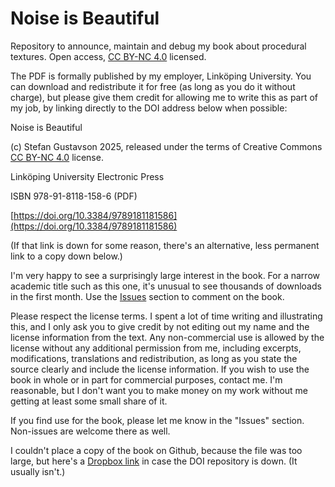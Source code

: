# Noise is Beautiful

Repository to announce, maintain and debug my book about procedural textures. Open access, [CC BY-NC 4.0](https://creativecommons.org/licenses/by-nc/4.0/) licensed.

The PDF is formally published by my employer, Linköping University. You can download and redistribute it for free (as long as you do it without charge), but please give them credit for allowing
me to write this as part of my job, by linking directly to the DOI address below when possible:

Noise is Beautiful

(c) Stefan Gustavson 2025, released under the terms of Creative Commons [CC BY-NC 4.0](https://creativecommons.org/licenses/by-nc/4.0/) license.

Linköping University Electronic Press

ISBN 978-91-8118-158-6 (PDF)

[https://doi.org/10.3384/9789181181586](https://doi.org/10.3384/9789181181586)

(If that link is down for some reason, there's an alternative, less permanent link to a copy down below.)

I'm very happy to see a surprisingly large interest in the book. For a narrow academic title such as this one, it's unusual to see thousands of downloads in the first month. Use the [Issues](https://github.com/stegu/noiseisbeautiful/issues) section to comment on the book.

Please respect the license terms. I spent a lot of time writing and illustrating this, and I only ask you to give credit by not editing out my name and the license information from the text. Any non-commercial use is allowed by the license without any additional permission from me, including excerpts, modifications, translations and redistribution, as long as you state the source clearly and include the license information. If you wish to use the book in whole or in part for commercial purposes, contact me. I'm reasonable, but I don't want you to make money on my work without me getting at least some small share of it.

If you find use for the book, please let me know in the "Issues" section. Non-issues are welcome there as well.

I couldn't place a copy of the book on Github, because the file was too large, but here's a
[Dropbox link](https://www.dropbox.com/scl/fi/b8rt7kxn8v4swaabiecyb/noiseisbeautiful.pdf?rlkey=7jqnigdyds7rkxo6w6e9452op&dl=0)
in case the DOI repository is down. (It usually isn't.)
